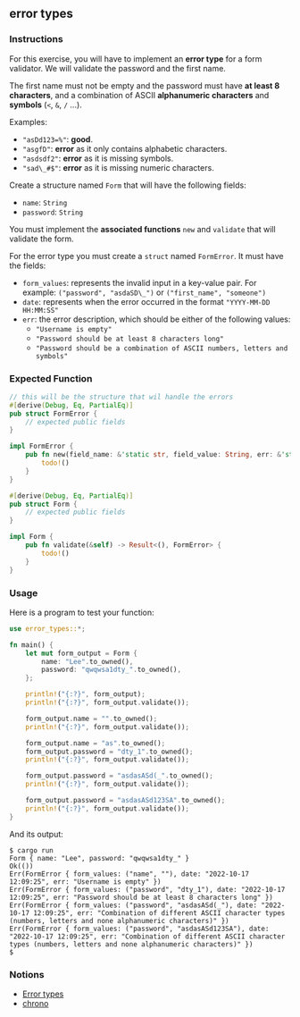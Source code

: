 ## error types

### Instructions

For this exercise, you will have to implement an **error type** for a form validator. We will validate the password and the first name.

The first name must not be empty and the password must have **at least 8 characters**, and a combination of ASCII **alphanumeric characters** and **symbols** (`<`, `&`, `/` ...).

Examples:

- `"asDd123=%"`: **good**.
- `"asgfD"`: **error** as it only contains alphabetic characters.
- `"asdsdf2"`: **error** as it is missing symbols.
- `"sad\_#$"`: **error** as it is missing numeric characters.

Create a structure named `Form` that will have the following fields:

- `name`: `String`
- `password`: `String`

You must implement the **associated functions** `new` and `validate` that will validate the form.

For the error type you must create a `struct` named `FormError`. It must have the fields:

- `form_values`: represents the invalid input in a key-value pair. For example: `("password", "asdaSD\_")` or `("first_name", "someone")`
- `date`: represents when the error occurred in the format `"YYYY-MM-DD HH:MM:SS"`
- `err`: the error description, which should be either of the following values:
  - `"Username is empty"`
  - `"Password should be at least 8 characters long"`
  - `"Password should be a combination of ASCII numbers, letters and symbols"`

### Expected Function

```rust
// this will be the structure that wil handle the errors
#[derive(Debug, Eq, PartialEq)]
pub struct FormError {
    // expected public fields
}

impl FormError {
    pub fn new(field_name: &'static str, field_value: String, err: &'static str) -> Self {
        todo!()
    }
}

#[derive(Debug, Eq, PartialEq)]
pub struct Form {
    // expected public fields
}

impl Form {
    pub fn validate(&self) -> Result<(), FormError> {
        todo!()
    }
}
```

### Usage

Here is a program to test your function:

```rust
use error_types::*;

fn main() {
    let mut form_output = Form {
        name: "Lee".to_owned(),
        password: "qwqwsa1dty_".to_owned(),
    };

    println!("{:?}", form_output);
    println!("{:?}", form_output.validate());

    form_output.name = "".to_owned();
    println!("{:?}", form_output.validate());

    form_output.name = "as".to_owned();
    form_output.password = "dty_1".to_owned();
    println!("{:?}", form_output.validate());

    form_output.password = "asdasASd(_".to_owned();
    println!("{:?}", form_output.validate());

    form_output.password = "asdasASd123SA".to_owned();
    println!("{:?}", form_output.validate());
}
```

And its output:

```console
$ cargo run
Form { name: "Lee", password: "qwqwsa1dty_" }
Ok(())
Err(FormError { form_values: ("name", ""), date: "2022-10-17 12:09:25", err: "Username is empty" })
Err(FormError { form_values: ("password", "dty_1"), date: "2022-10-17 12:09:25", err: "Password should be at least 8 characters long" })
Err(FormError { form_values: ("password", "asdasASd(_"), date: "2022-10-17 12:09:25", err: "Combination of different ASCII character types (numbers, letters and none alphanumeric characters)" })
Err(FormError { form_values: ("password", "asdasASd123SA"), date: "2022-10-17 12:09:25", err: "Combination of different ASCII character types (numbers, letters and none alphanumeric characters)" })
$
```

### Notions

- [Error types](https://doc.rust-lang.org/rust-by-example/error/multiple_error_types/define_error_type.html)
- [chrono](https://docs.rs/chrono/latest/chrono/index.html)
